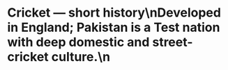 # Cricket — short history\nDeveloped in England; Pakistan is a Test nation with deep domestic and street-cricket culture.\n
